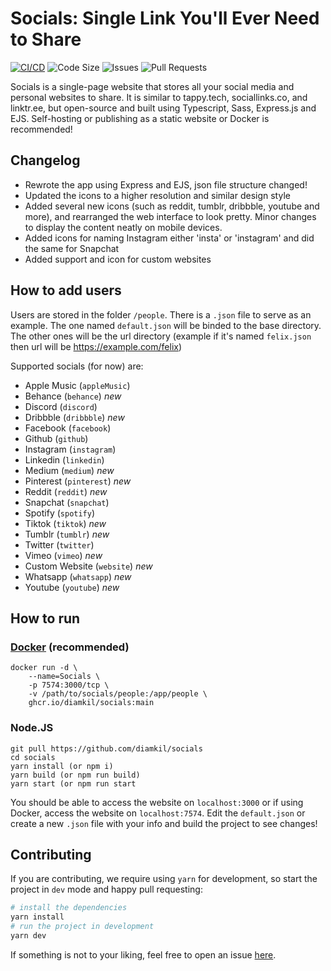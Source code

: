 # Socials: Single Link You'll Ever Need to Share

[![CI/CD](https://github.com/diamkil/socials/actions/workflows/main.yml/badge.svg)](https://github.com/diamkil/socials/actions/workflows/main.yml)
![Code Size](https://img.shields.io/github/languages/code-size/diamkil/socials?label=Code%20Size)
![Issues](https://img.shields.io/github/issues/diamkil/socials)
![Pull Requests](https://img.shields.io/github/issues-pr/diamkil/socials)

Socials is a single-page website that stores all your social media and personal websites to share. It is similar to tappy.tech, sociallinks.co, and linktr.ee, but open-source and built using Typescript, Sass, Express.js and EJS. Self-hosting or publishing as a static website or Docker is recommended!

## Changelog

- Rewrote the app using Express and EJS, json file structure changed!
- Updated the icons to a higher resolution and similar design style
- Added several new icons (such as reddit, tumblr, dribbble, youtube and more), and rearranged the web interface to look pretty. Minor changes to display the content neatly on mobile devices.
- Added icons for naming Instagram either 'insta' or 'instagram' and did the same for Snapchat
- Added support and icon for custom websites

## How to add users

Users are stored in the folder `/people`. There is a `.json` file to serve as an example. The one named `default.json` will be binded to the base directory. The other ones will be the url directory (example if it's named `felix.json` then url will be https://example.com/felix)

Supported socials (for now) are:

- Apple Music (`appleMusic`)
- Behance (`behance`) _new_
- Discord (`discord`)
- Dribbble (`dribbble`) _new_
- Facebook (`facebook`)
- Github (`github`)
- Instagram (`instagram`)
- Linkedin (`linkedin`)
- Medium (`medium`) _new_
- Pinterest (`pinterest`) _new_
- Reddit (`reddit`) _new_
- Snapchat (`snapchat`)
- Spotify (`spotify`)
- Tiktok (`tiktok`) _new_
- Tumblr (`tumblr`) _new_
- Twitter (`twitter`)
- Vimeo (`vimeo`) _new_
- Custom Website (`website`) _new_
- Whatsapp (`whatsapp`) _new_
- Youtube (`youtube`) _new_

## How to run

### [Docker](https://github.com/diamkil/socials/pkgs/container/socials) (recommended)

```
docker run -d \
    --name=Socials \
    -p 7574:3000/tcp \
    -v /path/to/socials/people:/app/people \
    ghcr.io/diamkil/socials:main
```

### Node.JS

```
git pull https://github.com/diamkil/socials
cd socials
yarn install (or npm i)
yarn build (or npm run build)
yarn start (or npm run start
```

You should be able to access the website on `localhost:3000` or if using Docker, access the website on `localhost:7574`. Edit the `default.json` or create a new `.json` file with your info and build the project to see changes!

## Contributing

If you are contributing, we require using `yarn` for development, so start the project in `dev` mode and happy pull requesting:

```bash
# install the dependencies
yarn install
# run the project in development
yarn dev
```

If something is not to your liking, feel free to open an issue [here](https://github.com/diamkil/socials/issues).
